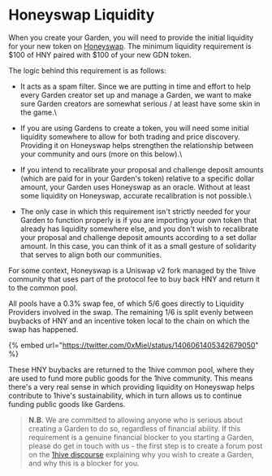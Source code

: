 # Honeyswap Liquidity

When you create your Garden, you will need to provide the initial liquidity for your new token on [Honeyswap](https://wiki.1hive.org/projects/honeyswap).  The minimum liquidity requirement is $100 of HNY paired with $100 of your new GDN token.

The logic behind this requirement is as follows:

* It acts as a spam filter. Since we are putting in time and effort to help every Garden creator set up and manage a Garden, we want to make sure Garden creators are somewhat serious / at least have some skin in the game.\

* If you are using Gardens to create a token, you will need some initial liquidity somewhere to allow for both trading and price discovery. Providing it on Honeyswap helps strengthen the relationship between your community and ours (more on this below).\

* If you intend to recalibrate your proposal and challenge deposit amounts (which are paid for in your Garden's token) relative to a specific dollar amount, your Garden uses Honeyswap as an oracle. Without at least some liquidity on Honeyswap, accurate recalibration is not possible.\

* The only case in which this requirement isn't strictly needed for your Garden to function properly is if you are importing your own token that already has liquidity somewhere else, and you don't wish to recalibrate your proposal and challenge deposit amounts according to a set dollar amount. In this case, you can think of it as a small gesture of solidarity that serves to align both our communities.

For some context, Honeyswap is a Uniswap v2 fork managed by the 1hive community that uses part of the protocol fee to buy back HNY and return it to the common pool.

All pools have a 0.3% swap fee, of which 5/6 goes directly to Liquidity Providers involved in the swap. The remaining 1/6 is split evenly between buybacks of HNY and an incentive token local to the chain on which the swap has happened.

{% embed url="https://twitter.com/0xMiel/status/1406061405342679050" %}

These HNY buybacks are returned to the 1hive common pool, where they are used to fund more public goods for the 1hive community. This means there's a very real sense in which providing liquidity on Honeyswap helps contribute to 1hive's sustainability, which in turn allows us to continue funding public goods like Gardens.

> **N.B.** We are committed to allowing anyone who is serious about creating a Garden to do so, regardless of financial ability. If this requirement is a genuine financial blocker to you starting a Garden, please do get in touch with us - the first step is to create a forum post on the [1hive discourse](https://forum.1hive.org) explaining why you wish to create a Garden, and why this is a blocker for you.
